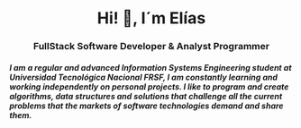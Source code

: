<h1 align="center">Hi! 👋, I´m Elías</h1>
<h3 align="center">FullStack Software Developer & Analyst Programmer</h3>
<h5 align="left">I am a regular and advanced Information Systems Engineering student at Universidad Tecnológica Nacional FRSF, I am constantly learning and working independently on personal projects. I like to program and create algorithms, data structures and solutions that challenge all the current problems that the markets of software technologies demand and share them.</h5>
 

